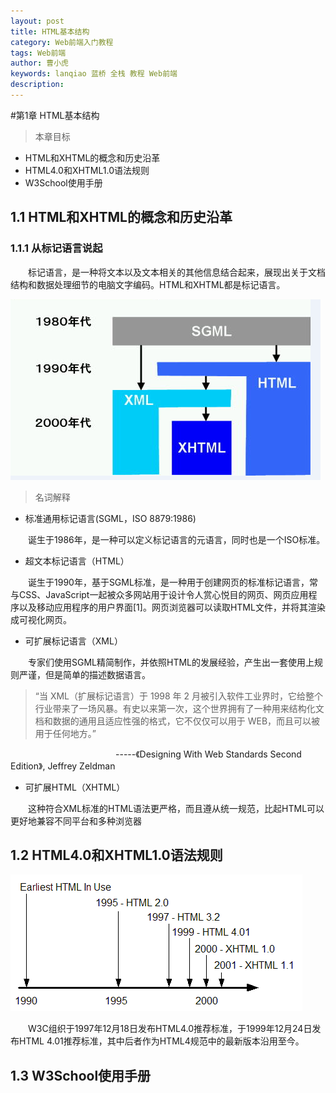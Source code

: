 ```yaml
---
layout: post
title: HTML基本结构
category: Web前端入门教程
tags: Web前端
author: 曹小虎
keywords: lanqiao 蓝桥 全栈 教程 Web前端
description: 
---
```


#第1章 HTML基本结构

> 本章目标

- HTML和XHTML的概念和历史沿革
- HTML4.0和XHTML1.0语法规则
- W3School使用手册

## 1.1 HTML和XHTML的概念和历史沿革

### 1.1.1 从标记语言说起

&emsp;&emsp;标记语言，是一种将文本以及文本相关的其他信息结合起来，展现出关于文档结构和数据处理细节的电脑文字编码。HTML和XHTML都是标记语言。


![html-xhtml-relation](/public/img/html/html-xhtml-history.png)

>名词解释

- 标准通用标记语言(SGML，ISO 8879:1986)

&emsp;&emsp;诞生于1986年，是一种可以定义标记语言的元语言，同时也是一个ISO标准。

- 超文本标记语言（HTML）

&emsp;&emsp;诞生于1990年，基于SGML标准，是一种用于创建网页的标准标记语言，常与CSS、JavaScript一起被众多网站用于设计令人赏心悦目的网页、网页应用程序以及移动应用程序的用户界面[1]。网页浏览器可以读取HTML文件，并将其渲染成可视化网页。

- 可扩展标记语言（XML）

&emsp;&emsp;专家们使用SGML精简制作，并依照HTML的发展经验，产生出一套使用上规则严谨，但是简单的描述数据语言。

> “当 XML（扩展标记语言）于 1998 年 2 月被引入软件工业界时，它给整个行业带来了一场风暴。有史以来第一次，这个世界拥有了一种用来结构化文档和数据的通用且适应性强的格式，它不仅仅可以用于 WEB，而且可以被用于任何地方。”

&emsp;&emsp;&emsp;&emsp;&emsp;&emsp;&emsp;&emsp;&emsp;&emsp;&emsp;&emsp;-----《Designing With Web Standards Second Edition》, Jeffrey Zeldman

- 可扩展HTML（XHTML）

&emsp;&emsp;这种符合XML标准的HTML语法更严格，而且遵从统一规范，比起HTML可以更好地兼容不同平台和多种浏览器

## 1.2 HTML4.0和XHTML1.0语法规则

![html-xhtml-relation](/public/img/html/xhtml-way.gif)  

&emsp;&emsp;W3C组织于1997年12月18日发布HTML4.0推荐标准，于1999年12月24日发布HTML 4.01推荐标准，其中后者作为HTML4规范中的最新版本沿用至今。

















## 1.3 W3School使用手册
